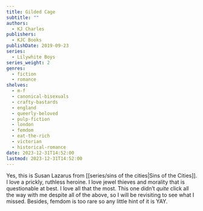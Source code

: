 ```yaml
---
title: Gilded Cage
subtitle: ""
authors:
  - KJ Charles
publishers:
  - KJC Books
publishDate: 2019-09-23
series:
  - Lilywhite Boys
series_weight: 2
genres:
  - fiction
  - romance
shelves:
  - m-f
  - canonical-bisexuals
  - crafty-bastards
  - england
  - queerly-beloved
  - pulp-fiction
  - london
  - femdom
  - eat-the-rich
  - victorian
  - historical-romance
date: 2023-12-31T14:52:00
lastmod: 2023-12-31T14:52:00
---
```

Yes, this is Susan Lazarus from [[series/sins of the cities|Sins of the Cities]]. I love a prickly, ruthless heroine. I love jewel thieves and morality that is questionable at best. I love all that the most. This one didn’t _quite_ click all the way with me despite all of the above, so I will be revisiting to see what I missed. Besides, femdom is too rare so any little hint of it is YAY.